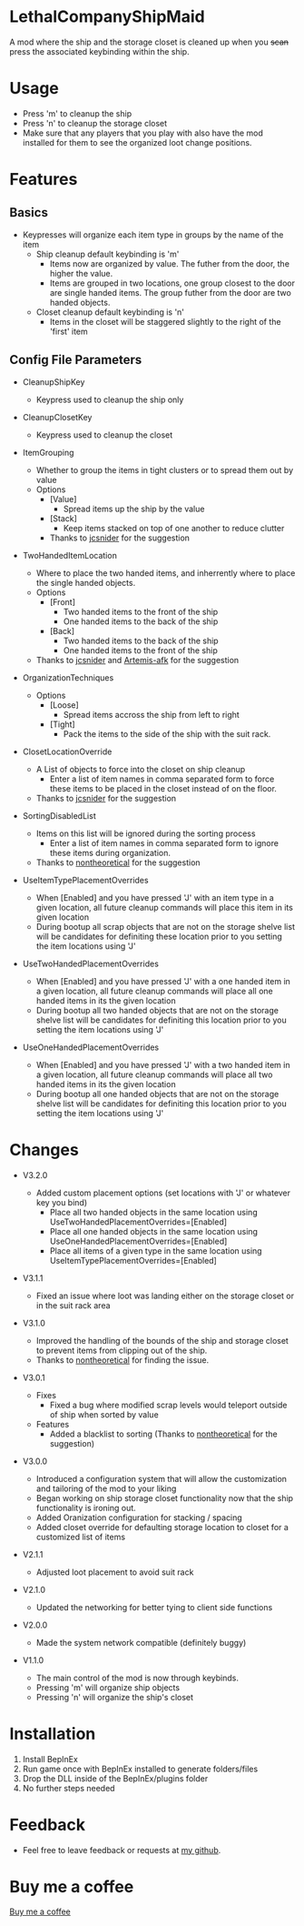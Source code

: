 # LethalCompanyShipMaid
A mod where the ship and the storage closet is cleaned up when you ~~scan~~ press the associated keybinding within the ship.

# Usage
- Press 'm' to cleanup the ship
- Press 'n' to cleanup the storage closet
- Make sure that any players that you play with also have the mod installed for them to see the organized loot change positions.

# Features
## Basics
- Keypresses will organize each item type in groups by the name of the item
  - Ship cleanup default keybinding is 'm'
	- Items now are organized by value. The futher from the door, the higher the value.
	- Items are grouped in two locations, one group closest to the door are single handed items. The group futher from the door are two handed objects.
  - Closet cleanup default keybinding is 'n'
	- Items in the closet will be staggered slightly to the right of the 'first' item

## Config File Parameters
- CleanupShipKey
	- Keypress used to cleanup the ship only

- CleanupClosetKey
	- Keypress used to cleanup the closet

- ItemGrouping
	- Whether to group the items in tight clusters or to spread them out by value
	- Options
		- [Value]
			- Spread items up the ship by the value
		- [Stack]
			- Keep items stacked on top of one another to reduce clutter
		- Thanks to [jcsnider](https://github.com/jcsnider) for the suggestion

- TwoHandedItemLocation
	- Where to place the two handed items, and inherrently where to place the single handed objects.
	- Options
		- [Front]
			- Two handed items to the front of the ship 
			- One handed items to the back of the ship
		- [Back]
			- Two handed items to the back of the ship 
			- One handed items to the front of the ship
	- Thanks to [jcsnider](https://github.com/jcsnider) and [Artemis-afk](https://github.com/Artemis-afk) for the suggestion

- OrganizationTechniques
	- Options
		- [Loose]
			- Spread items accross the ship from left to right
		- [Tight]
			- Pack the items to the side of the ship with the suit rack.

- ClosetLocationOverride
	- A List of objects to force into the closet on ship cleanup
		- Enter a list of item names in comma separated form to force these items to be placed in the closet instead of on the floor.
	- Thanks to [jcsnider](https://github.com/jcsnider) for the suggestion

- SortingDisabledList
	- Items on this list will be ignored during the sorting process
		- Enter a list of item names in comma separated form to ignore these items during organization.
	- Thanks to [nontheoretical](https://github.com/nontheoretical) for the suggestion

- UseItemTypePlacementOverrides
	- When [Enabled] and you have pressed 'J' with an item type in a given location, all future cleanup commands will place this item in its given location 
	- During bootup all scrap objects that are not on the storage shelve list will be candidates for definiting these location prior to you setting the item locations using 'J'

- UseTwoHandedPlacementOverrides
	- When [Enabled] and you have pressed 'J' with a one handed item in a given location, all future cleanup commands will place all one handed items in its the given location 
	- During bootup all two handed objects that are not on the storage shelve list will be candidates for definiting this location prior to you setting the item locations using 'J'

- UseOneHandedPlacementOverrides
	- When [Enabled] and you have pressed 'J' with a two handed item in a given location, all future cleanup commands will place all two handed items in its the given location 
	- During bootup all one handed objects that are not on the storage shelve list will be candidates for definiting this location prior to you setting the item locations using 'J'

# Changes
- V3.2.0
	- Added custom placement options (set locations with 'J' or whatever key you bind)
		- Place all two handed objects in the same location using UseTwoHandedPlacementOverrides=[Enabled]
		- Place all one handed objects in the same location using UseOneHandedPlacementOverrides=[Enabled]
		- Place all items of a given type in the same location using UseItemTypePlacementOverrides=[Enabled]		
- V3.1.1
	- Fixed an issue where loot was landing either on the storage closet or in the suit rack area 
- V3.1.0
	- Improved the handling of the bounds of the ship and storage closet to prevent items from clipping out of the ship.  
	- Thanks to [nontheoretical](https://github.com/nontheoretical) for finding the issue.
- V3.0.1
	- Fixes
		- Fixed a bug where modified scrap levels would teleport outside of ship when sorted by value
	- Features
		- Added a blacklist to sorting (Thanks to [nontheoretical](https://github.com/nontheoretical) for the suggestion)
		 
- V3.0.0
	- Introduced a configuration system that will allow the customization and tailoring of the mod to your liking
	- Began working on ship storage closet functionality now that the ship functionality is ironing out.
	- Added Oranization configuration for stacking / spacing
	- Added closet override for defaulting storage location to closet for a customized list of items

- V2.1.1
  - Adjusted loot placement to avoid suit rack
- V2.1.0 
  - Updated the networking for better tying to client side functions
- V2.0.0
  - Made the system network compatible (definitely buggy)
- V1.1.0
  - The main control of the mod is now through keybinds.
  - Pressing 'm' will organize ship objects
  - Pressing 'n' will organize the ship's closet

# Installation
1. Install BepInEx
2. Run game once with BepInEx installed to generate folders/files
3. Drop the DLL inside of the BepInEx/plugins folder
4. No further steps needed

# Feedback
- Feel free to leave feedback or requests at [my github](https://github.com/bozzobrain/LethalCompanyShipMaid).

# Buy me a coffee
[Buy me a coffee](https://www.buymeacoffee.com/bozzobrain)
